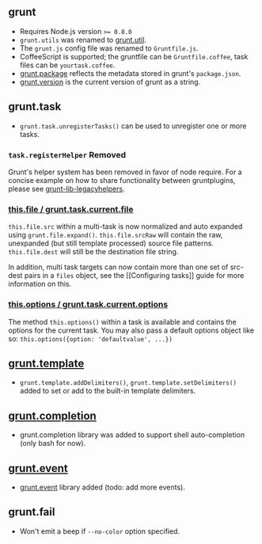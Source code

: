 ## grunt
* Requires Node.js version `>= 0.8.0`
* `grunt.utils` was renamed to [grunt.util](grunt.util).
* The `grunt.js` config file was renamed to `Gruntfile.js`.
* CoffeeScript is supported; the gruntfile can be `Gruntfile.coffee`, task files can be `yourtask.coffee`.
* [grunt.package](grunt#wiki-grunt-package) reflects the metadata stored in grunt's `package.json`.
* [grunt.version](grunt#wiki-grunt-version) is the current version of grunt as a string.

## grunt.task
* `grunt.task.unregisterTasks()` can be used to unregister one or more tasks.

### `task.registerHelper` Removed
Grunt's helper system has been removed in favor of node require. For a concise example on how to share functionality between gruntplugins, please see [grunt-lib-legacyhelpers](https://github.com/gruntjs/grunt-lib-legacyhelpers).

### [this.file / grunt.task.current.file](grunt.task#wiki-this-file)
`this.file.src` within a multi-task is now normalized and auto expanded using `grunt.file.expand()`. `this.file.srcRaw` will contain the raw, unexpanded (but still template processed) source file patterns. `this.file.dest` will still be the destination file string.

In addition, multi task targets can now contain more than one set of src-dest pairs in a `files` object, see the [[Configuring tasks]] guide for more information on this.

### [this.options / grunt.task.current.options](grunt.task#wiki-this-options)
The method `this.options()` within a task is available and contains the options for the current task.  You may also pass a default options object like so: `this.options({option: 'defaultvalue', ...})`

## [grunt.template](grunt.template)
* `grunt.template.addDelimiters()`, `grunt.template.setDelimiters()` added to set or add to the built-in template delimiters.

## [grunt.completion](Frequently-Asked-Questions)
* grunt.completion library was added to support shell auto-completion (only bash for now).

## [grunt.event](grunt.event)
* [grunt.event](grunt.event) library added (todo: add more events).

## grunt.fail
* Won't emit a beep if `--no-color` option specified.
